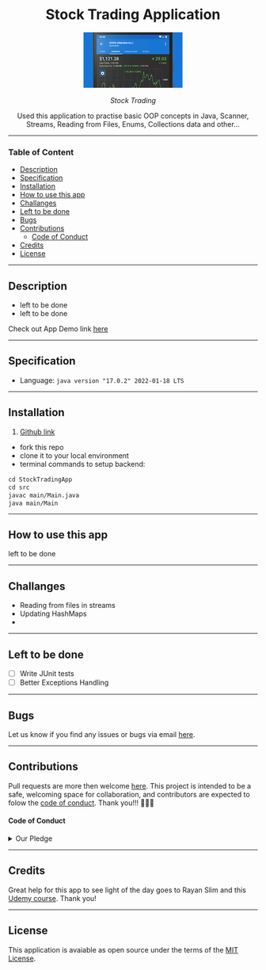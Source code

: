 <h1 align="center">Stock Trading Application</h1> 


*<p align="center"> ![Stock Trading Image](./Stock_img.jpg.jpg) </p>*
*<p align="center"> Stock Trading </p>*

<p align="center">Used this application to practise basic OOP concepts in Java, Scanner, Streams, Reading from Files, Enums, Collections data and other...  </p>

---
### Table of Content

- [Description](#description)
- [Specification](#specification)
- [Installation](#installation)
- [How to use this app](#how-to-use-this-app)
- [Challanges](#challanges)
- [Left to be done](#left-to-be-done)
- [Bugs](#bugs)
- [Contributions](#contributions)
    - [Code of Conduct](#code-of-conduct)
- [Credits](#credits)
- [License](#license)

---

## Description

- left to be done
- left to be done


Check out App Demo link [here](https://github.com/zicna/StockTradingApp)
___

## Specification

- Language: `java version "17.0.2" 2022-01-18 LTS`

___
## Installation
   1.  [Github link](linktogithubrepo "tooltip on hover")

  - fork this repo
  - clone it to your local environment
  - terminal commands to setup backend:
  
  ```
  cd StockTradingApp
  cd src
  javac main/Main.java
  java main/Main
  
  ```
___   

## How to use this app 
left to be done

___
## Challanges
 - Reading from files in streams 
 - Updating HashMaps
 - 
___
## Left to be done 
- [ ] Write JUnit tests
- [ ] Better Exceptions Handling
___
## Bugs

Let us know if you find any issues or bugs via email <a href="mailto:zivkovicmilan1987@gmail.com">here</a>.

___
## Contributions

Pull requests are more then welcome [here]([linktogithub](https://github.com/zicna/StockTradingApp)). This project is intended to be a safe, welcoming space for collaboration, and contributors are expected to folow the [code of conduct](link_to_code_of_conduct). Thank you!!! 🙏🙏🙏

#### Code of Conduct
<details>
<summary>Our Pledge</summary>
In the interest of fostering an open and welcoming environment, we as contributors and maintainers pledge to making participation in our project and our community a harassment-free experience for everyone, regardless of age, body size, disability, ethnicity, gender identity and expression, level of experience, nationality, personal appearance, race, religion, or sexual identity and orientation.

Our Standards
Examples of behavior that contributes to creating a positive environment include:

Using welcoming and inclusive language
Being respectful of differing viewpoints and experiences
Gracefully accepting constructive criticism
Focusing on what is best for the community
Showing empathy towards other community members
Examples of unacceptable behavior by participants include:

The use of sexualized language or imagery and unwelcome sexual attention or advances
Trolling, insulting/derogatory comments, and personal or political attacks
Public or private harassment
Publishing others' private information, such as a physical or electronic address, without explicit permission
Other conduct which could reasonably be considered inappropriate in a professional setting
Our Responsibilities
Project maintainers are responsible for clarifying the standards of acceptable behavior and are expected to take appropriate and fair corrective action in response to any instances of unacceptable behavior.

Project maintainers have the right and responsibility to remove, edit, or reject comments, commits, code, wiki edits, issues, and other contributions that are not aligned to this Code of Conduct, or to ban temporarily or permanently any contributor for other behaviors that they deem inappropriate, threatening, offensive, or harmful.

**Scope**

This Code of Conduct applies both within project spaces and in public spaces when an individual is representing the project or its community. Examples of representing a project or community include using an official project e-mail address, posting via an official social media account, or acting as an appointed representative at an online or offline event. Representation of a project may be further defined and clarified by project maintainers.

**Enforcement**

Instances of abusive, harassing, or otherwise unacceptable behavior may be reported by contacting the project team at <a href="mailto:zivkovicmilan1987@gmail.com">email</a>. All complaints will be reviewed and investigated and will result in a response that is deemed necessary and appropriate to the circumstances. The project team is obligated to maintain confidentiality with regard to the reporter of an incident. Further details of specific enforcement policies may be posted separately.

Project maintainers who do not follow or enforce the Code of Conduct in good faith may face temporary or permanent repercussions as determined by other members of the project's leadership.
</details>

___
## Credits
Great help for this app to see light of the day goes to Rayan Slim and this [Udemy course](https://www.udemy.com/course/the-complete-java-development-bootcamp/). Thank you!
___

##   License
This application is avaiable as open source under the terms of the [MIT License](https://github.com/zicna/StockTradingApp/blob/master/LICENSE).



